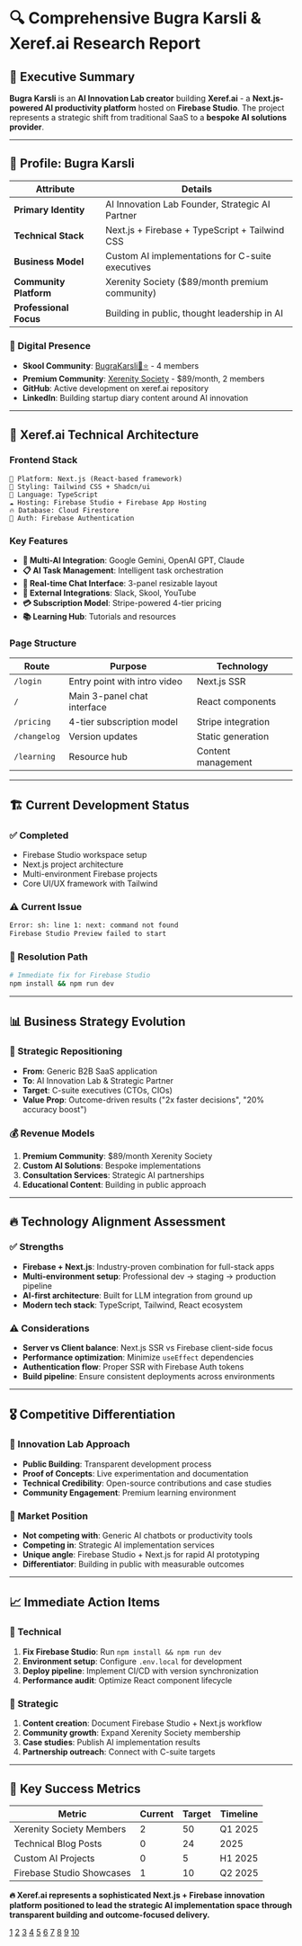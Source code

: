 # 🔍 **Comprehensive Bugra Karsli & Xeref.ai Research Report**

## **🎯 Executive Summary**

**Bugra Karsli** is an **AI Innovation Lab creator** building **Xeref.ai** - a **Next.js-powered AI productivity platform** hosted on **Firebase Studio**. The project represents a strategic shift from traditional SaaS to a **bespoke AI solutions provider**.

---

## **👤 Profile: Bugra Karsli**

| **Attribute** | **Details** |
|---------------|-------------|
| **Primary Identity** | AI Innovation Lab Founder, Strategic AI Partner |
| **Technical Stack** | Next.js + Firebase + TypeScript + Tailwind CSS |
| **Business Model** | Custom AI implementations for C-suite executives |
| **Community Platform** | Xerenity Society ($89/month premium community) |
| **Professional Focus** | Building in public, thought leadership in AI |

### **🔗 Digital Presence**
- **Skool Community**: [BugraKarsli🚀⭐](https://www.skool.com/bugrakarsli) - 4 members
- **Premium Community**: [Xerenity Society](https://www.skool.com/bugrakarsliskoolcom-3618) - $89/month, 2 members
- **GitHub**: Active development on xeref.ai repository
- **LinkedIn**: Building startup diary content around AI innovation

***

## **🚀 Xeref.ai Technical Architecture**

### **Frontend Stack**
```
📱 Platform: Next.js (React-based framework)
🎨 Styling: Tailwind CSS + Shadcn/ui
🔧 Language: TypeScript
☁️ Hosting: Firebase Studio + Firebase App Hosting
🔥 Database: Cloud Firestore
🔐 Auth: Firebase Authentication
```

### **Key Features**
- **🤖 Multi-AI Integration**: Google Gemini, OpenAI GPT, Claude
- **📋 AI Task Management**: Intelligent task orchestration
- **💬 Real-time Chat Interface**: 3-panel resizable layout
- **🔗 External Integrations**: Slack, Skool, YouTube
- **💳 Subscription Model**: Stripe-powered 4-tier pricing
- **📚 Learning Hub**: Tutorials and resources

### **Page Structure**
| **Route** | **Purpose** | **Technology** |
|-----------|-------------|----------------|
| `/login` | Entry point with intro video | Next.js SSR |
| `/` | Main 3-panel chat interface | React components |
| `/pricing` | 4-tier subscription model | Stripe integration |
| `/changelog` | Version updates | Static generation |
| `/learning` | Resource hub | Content management |

***

## **🏗️ Current Development Status**

### **✅ Completed**
- Firebase Studio workspace setup
- Next.js project architecture
- Multi-environment Firebase projects
- Core UI/UX framework with Tailwind

### **⚠️ Current Issue**
```bash
Error: sh: line 1: next: command not found
Firebase Studio Preview failed to start
```

### **🔧 Resolution Path**
```bash
# Immediate fix for Firebase Studio
npm install && npm run dev
```

***

## **📊 Business Strategy Evolution**

### **🎯 Strategic Repositioning**
- **From**: Generic B2B SaaS application  
- **To**: AI Innovation Lab & Strategic Partner
- **Target**: C-suite executives (CTOs, CIOs)
- **Value Prop**: Outcome-driven results ("2x faster decisions", "20% accuracy boost")

### **💰 Revenue Models**
1. **Premium Community**: $89/month Xerenity Society
2. **Custom AI Solutions**: Bespoke implementations
3. **Consultation Services**: Strategic AI partnerships
4. **Educational Content**: Building in public approach

***

## **🔥 Technology Alignment Assessment**

### **✅ Strengths**
- **Firebase + Next.js**: Industry-proven combination for full-stack apps
- **Multi-environment setup**: Professional dev → staging → production pipeline
- **AI-first architecture**: Built for LLM integration from ground up
- **Modern tech stack**: TypeScript, Tailwind, React ecosystem

### **⚠️ Considerations**
- **Server vs Client balance**: Next.js SSR vs Firebase client-side focus
- **Performance optimization**: Minimize `useEffect` dependencies 
- **Authentication flow**: Proper SSR with Firebase Auth tokens
- **Build pipeline**: Ensure consistent deployments across environments

***

## **🎖️ Competitive Differentiation**

### **🔬 Innovation Lab Approach**
- **Public Building**: Transparent development process
- **Proof of Concepts**: Live experimentation and documentation
- **Technical Credibility**: Open-source contributions and case studies
- **Community Engagement**: Premium learning environment

### **🎯 Market Position**
- **Not competing with**: Generic AI chatbots or productivity tools
- **Competing in**: Strategic AI implementation services
- **Unique angle**: Firebase Studio + Next.js for rapid AI prototyping
- **Differentiator**: Building in public with measurable outcomes

***

## **📈 Immediate Action Items**

### **🚀 Technical**
1. **Fix Firebase Studio**: Run `npm install && npm run dev`
2. **Environment setup**: Configure `.env.local` for development
3. **Deploy pipeline**: Implement CI/CD with version synchronization
4. **Performance audit**: Optimize React component lifecycle

### **📢 Strategic**  
1. **Content creation**: Document Firebase Studio + Next.js workflow
2. **Community growth**: Expand Xerenity Society membership
3. **Case studies**: Publish AI implementation results
4. **Partnership outreach**: Connect with C-suite targets

***

## **🎯 Key Success Metrics**

| **Metric** | **Current** | **Target** | **Timeline** |
|------------|-------------|------------|--------------|
| Xerenity Society Members | 2 | 50 | Q1 2025 |
| Technical Blog Posts | 0 | 24 | 2025 |
| Custom AI Projects | 0 | 5 | H1 2025 |
| Firebase Studio Showcases | 1 | 10 | Q2 2025 |

**🔥 Xeref.ai represents a sophisticated Next.js + Firebase innovation platform positioned to lead the strategic AI implementation space through transparent building and outcome-focused delivery.**

[1](https://www.skool.com/bugrakarsli)
[2](https://firebase.google.com/codelabs/firebase-nextjs)
[3](https://etslabs.ai/innovation-lab/)
[4](https://www.skool.com/bugrakarsliskoolcom-3618)
[5](https://colinhacks.com/essays/nextjs-firebase-authentication)
[6](https://hessian.ai/infrastructure/ai-innovationlab/)
[7](https://www.instagram.com/bugrakarsli/?hl=en)
[8](https://firebase.google.com/docs/hosting/frameworks/nextjs?hl=tr)
[9](https://www.ai4europe.eu/news-and-events/events/ai-event/ai-demand-innovation-lab)
[10](https://www.reddit.com/r/nextjs/comments/1hzzchj/are_next_js_and_firebase_a_good_combination/)
